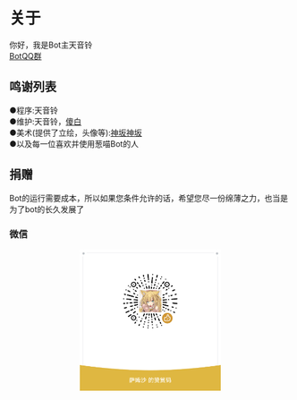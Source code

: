 # 关于
你好，我是Bot主天音铃<br />
[BotQQ群](http://qm.qq.com/cgi-bin/qm/qr?_wv=1027&k=nqZ-xTQGxvwvt4Am-4KdP-b_swKUQ_qn&authKey=WcYiGqF%2Fiz6LI%2BEwNC9J5uf%2BAG5h473Ml0jKyHD1a42HSKD28f4S%2FMZsyw%2BabHTI&noverify=0&group_code=197916793)
## 鸣谢列表
●程序:天音铃<br/>
●维护:天音铃，[傻白](https://b23.tv/0Xk7909)<br/>
●美术(提供了立绘，头像等):[神坂神坂](https://b23.tv/wnGACmH)<br/>
●以及每一位喜欢并使用葱喵Bot的人
## 捐赠
Bot的运行需要成本，所以如果您条件允许的话，希望您尽一份绵薄之力，也当是为了bot的长久发展了<br />
### 微信
<div align="center">
<img src=./_media/vx.jpg width=50%>
</div>